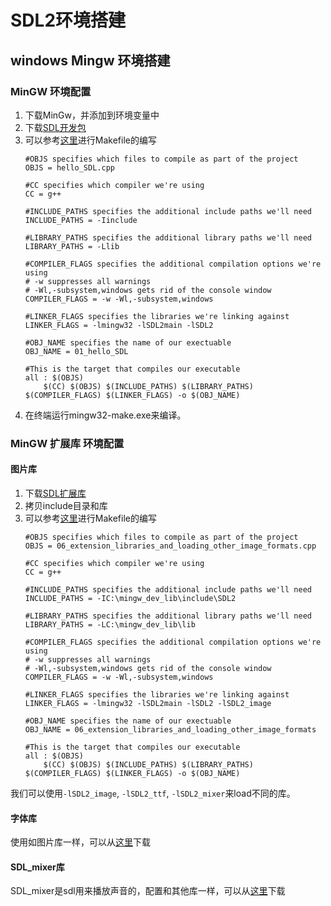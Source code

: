 # SDL2环境搭建

## windows Mingw 环境搭建
### MinGW 环境配置
1. 下载MinGw，并添加到环境变量中
2. 下载[SDL开发包](http://libsdl.org/download-2.0.php)
3. 可以参考[这里](http://lazyfoo.net/tutorials/SDL/01_hello_SDL/windows/mingw/index.php)进行Makefile的编写
    ```
    #OBJS specifies which files to compile as part of the project
    OBJS = hello_SDL.cpp
    
    #CC specifies which compiler we're using
    CC = g++
    
    #INCLUDE_PATHS specifies the additional include paths we'll need
    INCLUDE_PATHS = -Iinclude
    
    #LIBRARY_PATHS specifies the additional library paths we'll need
    LIBRARY_PATHS = -Llib
    
    #COMPILER_FLAGS specifies the additional compilation options we're using
    # -w suppresses all warnings
    # -Wl,-subsystem,windows gets rid of the console window
    COMPILER_FLAGS = -w -Wl,-subsystem,windows
    
    #LINKER_FLAGS specifies the libraries we're linking against
    LINKER_FLAGS = -lmingw32 -lSDL2main -lSDL2
    
    #OBJ_NAME specifies the name of our exectuable
    OBJ_NAME = 01_hello_SDL
    
    #This is the target that compiles our executable
    all : $(OBJS)
    	$(CC) $(OBJS) $(INCLUDE_PATHS) $(LIBRARY_PATHS) $(COMPILER_FLAGS) $(LINKER_FLAGS) -o $(OBJ_NAME)
    ```
4. 在终端运行mingw32-make.exe来编译。


### MinGW 扩展库 环境配置
#### 图片库
1. 下载[SDL扩展库](https://www.libsdl.org/projects/SDL_image/)
2. 拷贝include目录和库
3. 可以参考[这里](http://lazyfoo.net/tutorials/SDL/06_extension_libraries_and_loading_other_image_formats/windows/mingw/index.php)进行Makefile的编写
    ```
    #OBJS specifies which files to compile as part of the project
    OBJS = 06_extension_libraries_and_loading_other_image_formats.cpp
    
    #CC specifies which compiler we're using
    CC = g++
    
    #INCLUDE_PATHS specifies the additional include paths we'll need
    INCLUDE_PATHS = -IC:\mingw_dev_lib\include\SDL2
    
    #LIBRARY_PATHS specifies the additional library paths we'll need
    LIBRARY_PATHS = -LC:\mingw_dev_lib\lib
    
    #COMPILER_FLAGS specifies the additional compilation options we're using
    # -w suppresses all warnings
    # -Wl,-subsystem,windows gets rid of the console window
    COMPILER_FLAGS = -w -Wl,-subsystem,windows
    
    #LINKER_FLAGS specifies the libraries we're linking against
    LINKER_FLAGS = -lmingw32 -lSDL2main -lSDL2 -lSDL2_image
    
    #OBJ_NAME specifies the name of our exectuable
    OBJ_NAME = 06_extension_libraries_and_loading_other_image_formats
    
    #This is the target that compiles our executable
    all : $(OBJS)
    	$(CC) $(OBJS) $(INCLUDE_PATHS) $(LIBRARY_PATHS) $(COMPILER_FLAGS) $(LINKER_FLAGS) -o $(OBJ_NAME)
    ```
我们可以使用`-lSDL2_image`, `-lSDL2_ttf`, `-lSDL2_mixer`来load不同的库。

#### 字体库
使用如图片库一样，可以从[这里](https://www.libsdl.org/projects/SDL_ttf/)下载

#### SDL_mixer库
SDL_mixer是sdl用来播放声音的，配置和其他库一样，可以从[这里](https://www.libsdl.org/projects/SDL_mixer/)下载